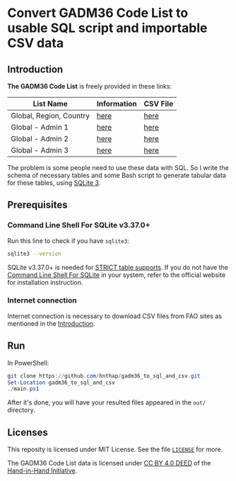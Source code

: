 # Convert GADM36 Code List to usable SQL script and importable CSV data

## Introduction

**The GADM36 Code List** is freely provided in these links:

| List Name | Information | CSV File | 
| --- | --- | --- |
| Global, Region, Country | [here](https://data.apps.fao.org/catalog/dataset/gadm36-code-list-global-region-country) | [here](https://data.apps.fao.org/catalog/dataset/1961e5b7-01a3-4d9f-bc05-9fd087871fde/resource/41621125-7666-4b0f-946d-586eb4707244/download/gadm36_0.csv) |
| Global - Admin 1 | [here](https://data.apps.fao.org/catalog/dataset/gadm36-code-list-global-admin-1) | [here](https://docs.google.com/spreadsheets/d/1S0_Wl0bM8EAyX23M4Yld7nIuh6esoWh9IVs_QrWYeBU/gviz/tq?tqx=out:csv&sheet=gadm36_1) |
| Global - Admin 2 | [here](https://data.apps.fao.org/catalog/dataset/gadm36-code-list-global-admin-2) | [here](https://data.apps.fao.org/catalog/dataset/16eedb5a-fc69-49fb-b3ea-ea772d189b04/resource/e900f155-86a0-4588-9295-ff3bc0ffcdcd/download/gadm36_2.csv) |
| Global - Admin 3 | [here](https://data.apps.fao.org/catalog/dataset/gadm36-code-list-global-admin-3) | [here](https://data.apps.fao.org/catalog/dataset/e53331d6-a4b4-405e-b4e7-6bccaf169b33/resource/ccbdd10e-d3e7-4613-bde2-f1efdc2e9b3f/download/gadm36_3.csv) |

The problem is some people need to use these data with SQL. So I write the schema of necessary tables and some Bash script to generate tabular data for these tables, using [SQLite 3](https://www.sqlite.org/).

## Prerequisites

### Command Line Shell For SQLite v3.37.0+

Run this line to check if you have `sqlite3`:
```bash
sqlite3 --version
```
SQLite v3.37.0+ is needed for [STRICT table supports](https://www.sqlite.org/stricttables.html). If you do not have the [Command Line Shell For SQLite](https://sqlite.org/cli.html) in your system, refer to the official website for installation instruction.

### Internet connection

Internet connection is necessary to download CSV files from FAO sites as mentioned in the [Introduction](#introduction).

## Run

In PowerShell:

```powershell
git clone https://github.com/hnthap/gadm36_to_sql_and_csv.git
Set-Location gadm36_to_sql_and_csv
./main.ps1
```

After it's done, you will have your resulted files appeared in the `out/` directory.

## Licenses

This reposity is licensed under MIT License. See the file [`LICENSE`](./LICENSE) for more.

The GADM36 Code List data is licensed under [CC BY 4.0 DEED](https://creativecommons.org/licenses/by/4.0/) of the [Hand-in-Hand Initiative](https://data.apps.fao.org/catalog/organization/hand-in-hand).
